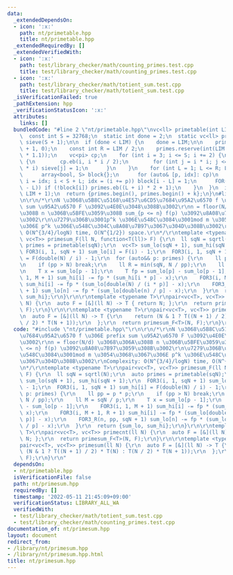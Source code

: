 ```yaml
---
data:
  _extendedDependsOn:
  - icon: ':x:'
    path: nt/primetable.hpp
    title: nt/primetable.hpp
  _extendedRequiredBy: []
  _extendedVerifiedWith:
  - icon: ':x:'
    path: test/library_checker/math/counting_primes.test.cpp
    title: test/library_checker/math/counting_primes.test.cpp
  - icon: ':x:'
    path: test/library_checker/math/totient_sum.test.cpp
    title: test/library_checker/math/totient_sum.test.cpp
  _isVerificationFailed: true
  _pathExtension: hpp
  _verificationStatusIcon: ':x:'
  attributes:
    links: []
  bundledCode: "#line 2 \"nt/primetable.hpp\"\nvc<ll> primetable(int LIM) {\n  ++LIM;\n\
    \  const int S = 32768;\n  static int done = 2;\n  static vc<ll> primes = {2},\
    \ sieve(S + 1);\n\n  if (done < LIM) {\n    done = LIM;\n\n    primes = {2}, sieve.assign(S\
    \ + 1, 0);\n    const int R = LIM / 2;\n    primes.reserve(int(LIM / log(LIM)\
    \ * 1.1));\n    vc<pi> cp;\n    for (int i = 3; i <= S; i += 2) {\n      if (!sieve[i])\
    \ {\n        cp.eb(i, i * i / 2);\n        for (int j = i * i; j <= S; j += 2\
    \ * i) sieve[j] = 1;\n      }\n    }\n    for (int L = 1; L <= R; L += S) {\n\
    \      array<bool, S> block{};\n      for (auto& [p, idx]: cp)\n        for (int\
    \ i = idx; i < S + L; idx = (i += p)) block[i - L] = 1;\n      FOR(i, min(S, R\
    \ - L)) if (!block[i]) primes.eb((L + i) * 2 + 1);\n    }\n  }\n  int k = LB(primes,\
    \ LIM + 1);\n  return {primes.begin(), primes.begin() + k};\n}\n#line 2 \"nt/primesum.hpp\"\
    \n\r\n/*\r\nN \u3068\u5B8C\u5168\u4E57\u6CD5\u7684\u95A2\u6570 f \u306E prefix\
    \ sum \u95A2\u6570 F \u3092\u4E0E\u3048\u308B\u3002\r\nn = floor(N/d) \u3068\u306A\
    \u308B n \u306B\u5BFE\u3059\u308B sum_{p <= n} f(p) \u3092\u8A08\u7B97\u3059\u308B\
    \u3002\r\n\u7279\u306B\u3001p^k \u306E\u548C\u3084\u3001mod m \u3054\u3068\u3067\
    \u306E p^k \u306E\u548C\u304C\u8A08\u7B97\u3067\u304D\u308B\u3002\r\nComplexity:\
    \ O(N^{3/4}/logN) time, O(N^{1/2}) space.\r\n*/\r\ntemplate <typename T>\r\npair<vc<T>,\
    \ vc<T>> primesum_F(ll N, function<T(ll)> F) {\r\n  ll sqN = sqrtl(N);\r\n  auto\
    \ primes = primetable(sqN);\r\n  vc<T> sum_lo(sqN + 1), sum_hi(sqN + 1);\r\n \
    \ FOR3(i, 1, sqN + 1) sum_lo[i] = F(i) - 1;\r\n  FOR3(i, 1, sqN + 1) sum_hi[i]\
    \ = F(double(N) / i) - 1;\r\n  for (auto&& p: primes) {\r\n    ll pp = p * p;\r\
    \n    if (pp > N) break;\r\n    ll R = min(sqN, N / pp);\r\n    ll M = sqN / p;\r\
    \n    T x = sum_lo[p - 1];\r\n    T fp = sum_lo[p] - sum_lo[p - 1];\r\n    FOR3(i,\
    \ 1, M + 1) sum_hi[i] -= fp * (sum_hi[i * p] - x);\r\n    FOR3(i, M + 1, R + 1)\
    \ sum_hi[i] -= fp * (sum_lo[double(N) / (i * p)] - x);\r\n    FOR3_R(n, pp, sqN\
    \ + 1) sum_lo[n] -= fp * (sum_lo[double(n) / p] - x);\r\n  }\r\n  return {sum_lo,\
    \ sum_hi};\r\n}\r\n\r\ntemplate <typename T>\r\npair<vc<T>, vc<T>> primecnt(ll\
    \ N) {\r\n  auto F = [&](ll N) -> T { return N; };\r\n  return primesum_F<T>(N,\
    \ F);\r\n}\r\n\r\ntemplate <typename T>\r\npair<vc<T>, vc<T>> primesum(ll N) {\r\
    \n  auto F = [&](ll N) -> T {\r\n    return (N & 1 ? T((N + 1) / 2) * T(N) : T(N\
    \ / 2) * T(N + 1));\r\n  };\r\n  return primesum_F<T>(N, F);\r\n}\r\n"
  code: "#include \"nt/primetable.hpp\"\r\n\r\n/*\r\nN \u3068\u5B8C\u5168\u4E57\u6CD5\
    \u7684\u95A2\u6570 f \u306E prefix sum \u95A2\u6570 F \u3092\u4E0E\u3048\u308B\
    \u3002\r\nn = floor(N/d) \u3068\u306A\u308B n \u306B\u5BFE\u3059\u308B sum_{p\
    \ <= n} f(p) \u3092\u8A08\u7B97\u3059\u308B\u3002\r\n\u7279\u306B\u3001p^k \u306E\
    \u548C\u3084\u3001mod m \u3054\u3068\u3067\u306E p^k \u306E\u548C\u304C\u8A08\u7B97\
    \u3067\u304D\u308B\u3002\r\nComplexity: O(N^{3/4}/logN) time, O(N^{1/2}) space.\r\
    \n*/\r\ntemplate <typename T>\r\npair<vc<T>, vc<T>> primesum_F(ll N, function<T(ll)>\
    \ F) {\r\n  ll sqN = sqrtl(N);\r\n  auto primes = primetable(sqN);\r\n  vc<T>\
    \ sum_lo(sqN + 1), sum_hi(sqN + 1);\r\n  FOR3(i, 1, sqN + 1) sum_lo[i] = F(i)\
    \ - 1;\r\n  FOR3(i, 1, sqN + 1) sum_hi[i] = F(double(N) / i) - 1;\r\n  for (auto&&\
    \ p: primes) {\r\n    ll pp = p * p;\r\n    if (pp > N) break;\r\n    ll R = min(sqN,\
    \ N / pp);\r\n    ll M = sqN / p;\r\n    T x = sum_lo[p - 1];\r\n    T fp = sum_lo[p]\
    \ - sum_lo[p - 1];\r\n    FOR3(i, 1, M + 1) sum_hi[i] -= fp * (sum_hi[i * p] -\
    \ x);\r\n    FOR3(i, M + 1, R + 1) sum_hi[i] -= fp * (sum_lo[double(N) / (i *\
    \ p)] - x);\r\n    FOR3_R(n, pp, sqN + 1) sum_lo[n] -= fp * (sum_lo[double(n)\
    \ / p] - x);\r\n  }\r\n  return {sum_lo, sum_hi};\r\n}\r\n\r\ntemplate <typename\
    \ T>\r\npair<vc<T>, vc<T>> primecnt(ll N) {\r\n  auto F = [&](ll N) -> T { return\
    \ N; };\r\n  return primesum_F<T>(N, F);\r\n}\r\n\r\ntemplate <typename T>\r\n\
    pair<vc<T>, vc<T>> primesum(ll N) {\r\n  auto F = [&](ll N) -> T {\r\n    return\
    \ (N & 1 ? T((N + 1) / 2) * T(N) : T(N / 2) * T(N + 1));\r\n  };\r\n  return primesum_F<T>(N,\
    \ F);\r\n}\r\n"
  dependsOn:
  - nt/primetable.hpp
  isVerificationFile: false
  path: nt/primesum.hpp
  requiredBy: []
  timestamp: '2022-05-11 21:45:09+09:00'
  verificationStatus: LIBRARY_ALL_WA
  verifiedWith:
  - test/library_checker/math/totient_sum.test.cpp
  - test/library_checker/math/counting_primes.test.cpp
documentation_of: nt/primesum.hpp
layout: document
redirect_from:
- /library/nt/primesum.hpp
- /library/nt/primesum.hpp.html
title: nt/primesum.hpp
---
```

